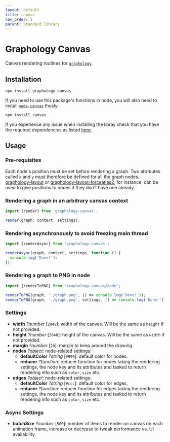 ```yaml
---
layout: default
title: canvas
nav_order: 1
parent: Standard library
---
```


# Graphology Canvas

Canvas rendering routines for [`graphology`](..).

## Installation

```
npm install graphology-canvas
```

If you need to use this package's functions in node, you will also need to install [`node-canvas`](https://www.npmjs.com/package/canvas) thusly:

```
npm install canvas
```

If you experience any issue when installing the libray check that you have the required dependencies as listed [here](https://www.npmjs.com/package/canvas#compiling).

## Usage

### Pre-requisites

Each node's position must be set before rendering a graph. Two attributes called `x` and `y` must therefore be defined for all the graph nodes. [graphology-layout](https://github.com/graphology/graphology-layout) or [graphology-layout-forceatlas2](https://github.com/graphology/graphology-layout-forceatlas2), for instance, can be used to give positions to nodes if they don't have one already.

### Rendering a graph in an arbitrary canvas context

```js
import {render} from 'graphology-canvas';

render(graph, context, settings);
```

### Rendering asynchronously to avoid freezing main thread

```js
import {renderAsync} from 'graphology-canvas';

renderAsync(graph, context, settings, function () {
  console.log('Done!');
});
```

### Rendering a graph to PNG in node

```js
import {renderToPNG} from 'graphology-canvas/node';

renderToPNG(graph, './graph.png', () => console.log('Done!'));
renderToPNG(graph, './graph.png', settings, () => console.log('Done!'));
```

### Settings

- **width** _?number_ [`2048`]: width of the canvas. Will be the same as `height` if not provided.
- **height** _?number_ [`2048`]: height of the canvas. Will be the same as `width` if not provided.
- **margin** _?number_ [`20`]: margin to keep around the drawing.
- **nodes** _?object_: node-related settings:
  - **defaultColor** _?string_ [`#999`]: default color for nodes.
  - **reducer** _?function_: reducer fonction for nodes taking the rendering settings, the node key and its attributes and tasked to return rendering info such as `color`, `size` etc.
- **edges** _?object_: node-related settings:
  - **defaultColor** _?string_ [`#ccc`]: default color for edges.
  - **reducer** _?function_: reducer fonction for edges taking the rendering settings, the node key and its attributes and tasked to return rendering info such as `color`, `size` etc.

### Async Settings

- **batchSize** _?number_ [`500`]: number of items to render on canvas on each animation frame, increase or decrease to tweak performance vs. UI availability.

